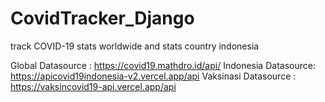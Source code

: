 # CovidTracker_Django
 track COVID-19 stats worldwide and stats country indonesia

Global Datasource : https://covid19.mathdro.id/api/
Indonesia Datasource: https://apicovid19indonesia-v2.vercel.app/api
Vaksinasi Datasource : https://vaksincovid19-api.vercel.app/api
